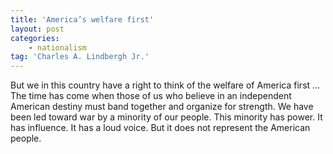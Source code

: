 ```yaml
---
title: 'America’s welfare first'
layout: post
categories:
    - nationalism
tag: 'Charles A. Lindbergh Jr.'
---
```


But we in this country have a right to think of the welfare of America first … The time has come when those of us who believe in an independent American destiny must band together and organize for strength. We have been led toward war by a minority of our people. This minority has power. It has influence. It has a loud voice. But it does not represent the American people.